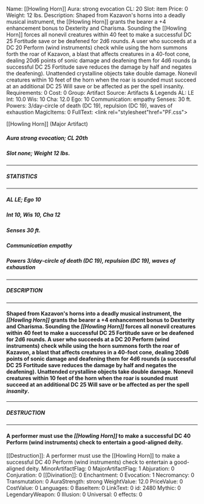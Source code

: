 Name: [[Howling Horn]]
Aura: strong evocation
CL: 20
Slot: item
Price: 0
Weight: 12 lbs.
Description: Shaped from Kazavon's horns into a deadly musical instrument, the [[Howling Horn]] grants the bearer a +4 enhancement bonus to Dexterity and Charisma. Sounding the [[Howling Horn]] forces all nonevil creatures within 40 feet to make a successful DC 25 Fortitude save or be deafened for 2d6 rounds. A user who succeeds at a DC 20 Perform (wind instruments) check while using the horn summons forth the roar of Kazavon, a blast that affects creatures in a 40-foot cone, dealing 20d6 points of sonic damage and deafening them for 4d6 rounds (a successful DC 25 Fortitude save reduces the damage by half and negates the deafening). Unattended crystalline objects take double damage. Nonevil creatures within 10 feet of the horn when the roar is sounded must succeed at an additional DC 25 Will save or be affected as per the spell insanity.
Requirements: 0
Cost: 0
Group: Artifact
Source: Artifacts & Legends
AL: LE
Int: 10.0
Wis: 10
Cha: 12.0
Ego: 10
Communication: empathy
Senses: 30 ft.
Powers: 3/day-circle of death (DC 19), repulsion (DC 19), waves of exhaustion
MagicItems: 0
FullText: <link rel="stylesheet"href="PF.css"><div class="heading"><p class="alignleft">[[Howling Horn]] (Major Artifact)</p><div style="clear: both;"></div></div><div><h5><b>Aura </b>strong evocation; <b>CL </b>20th</h5><h5><b>Slot </b>none; <b>Weight </b>12 lbs.</h5></div><hr/><div><h5><b>STATISTICS</b></h5></div><hr/><div><h5><b>AL </b>LE; <b>Ego </b>10</h5><h5><b>Int </b>10, <b>Wis </b>10, <b>Cha </b>12</h5><h5><b>Senses </b>30 ft.</h5><h5><b>Communication </b>empathy</h5><h5><b>Powers </b>3/day-circle of death (DC 19), repulsion (DC 19), waves of exhaustion</h5></div><hr/><div><h5><b>DESCRIPTION</b></h5></div><hr/><div><h4><p>Shaped from Kazavon's horns into a deadly musical instrument, the <i>[[Howling Horn]]</i> grants the bearer a +4 enhancement bonus to Dexterity and Charisma. Sounding the <i>[[Howling Horn]]</i> forces all nonevil creatures within 40 feet to make a successful DC 25 Fortitude save or be deafened for 2d6 rounds. A user who succeeds at a DC 20 Perform (wind instruments) check while using the horn summons forth the roar of Kazavon, a blast that affects creatures in a 40-foot cone, dealing 20d6 points of sonic damage and deafening them for 4d6 rounds (a successful DC 25 Fortitude save reduces the damage by half and negates the deafening). Unattended crystalline objects take double damage. Nonevil creatures within 10 feet of the horn when the roar is sounded must succeed at an additional DC 25 Will save or be affected as per the spell <i>insanity</i>.</p></h4></div><hr/><div><h5><b>DESTRUCTION</b></h5></div><hr/><div><h4><p>A performer must use the <i>[[Howling Horn]]</i> to make a successful DC 40 Perform (wind instruments) check to entertain a good-aligned deity.</p></h4></div>
[[Destruction]]: A performer must use the [[Howling Horn]] to make a successful DC 40 Perform (wind instruments) check to entertain a good-aligned deity.
MinorArtifactFlag: 0
MajorArtifactFlag: 1
Abjuration: 0
Conjuration: 0
[[Divination]]: 0
Enchantment: 0
Evocation: 1
Necromancy: 0
Transmutation: 0
AuraStrength: strong
WeightValue: 12.0
PriceValue: 0
CostValue: 0
Languages: 0
BaseItem: 0
LinkText: 0
id: 2480
Mythic: 0
LegendaryWeapon: 0
Illusion: 0
Universal: 0
effects: 0
